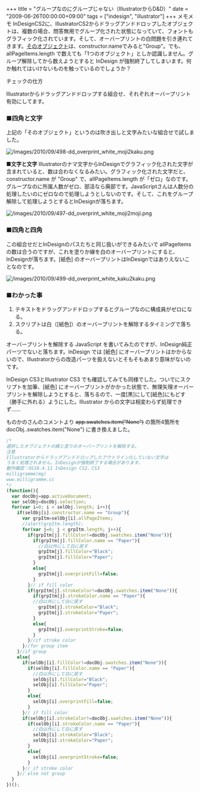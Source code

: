 +++
title = "グループなのにグループじゃない（IllustratorからD&D）"
date = "2009-06-26T00:00:00+09:00"
tags = ["indesign", "illustrator"]
+++
メモメモ
InDesignCS2に、IllustratorCS2からドラッグアンドドロップしたオブジェクトは、複数の場合、問答無用でグループ化された状態になっていて、フォントもグラフィック化されています。そして、オーバープリントの白問題を引き連れてきます。<u>そのオブジェクト</u>は、constructor.nameでみると"Group"。でも、allPageItems.length で数えても「1つのオブジェクト」としか認識しません。グループ解除してから数えようとすると InDesign が強制終了してしまいます。何か触れてはいけないものを触っているのでしょうか？

チェックの仕方

Illustratorからドラッグアンドドロップする組合せ、それぞれオーバープリント有効にしてます。

### ■四角と文字
上記の「そのオブジェクト」というのは吹き出しと文字みたいな組合せで試しました。

![/images/2010/09/498-dd_overprint_white_moji2kaku.png](/images/2010/09/498-dd_overprint_white_moji2kaku.png)

**■文字と文字**
Illustratorのナマ文字からInDesignでグラフィック化された文字が含まれていると、数は合わなくなるみたい。グラフィック化された文字だと、 constructor.name が "Group" で、allPageItems.length が「ゼロ」なのです。グループなのに所属人数がゼロ、部活なら廃部です。JavaScriptさんは人数分の処理したいのにゼロなので処理しようとしないのです。そして、これをグループ解除して処理しようとするとInDesignが落ちます。

![/images/2010/09/497-dd_overprint_white_moji2moji.png](/images/2010/09/497-dd_overprint_white_moji2moji.png)

### ■四角と四角
この組合せだとInDesignのパスたちと同じ扱いができるみたいで allPageItems の数は合うのですが、これを塗りか線を白のオーバープリントにすると、InDesignが落ちます。[紙色] のオーバープリントはInDesignではありえないことなのです。

![/images/2010/09/499-dd_overprint_white_kaku2kaku.png](/images/2010/09/499-dd_overprint_white_kaku2kaku.png)

### ■わかった事

1. テキストをドラッグアンドドロップするとグループなのに構成員がゼロになる。
1. スクリプトは白（[紙色]）のオーバープリントを解除するタイミングで落ちる。

オーバープリントを解除する JavaScript を書いてみたのですが、InDesign純正パーツでないと落ちます。InDesign では [紙色] にオーバープリントはかからないので、Illustratorからの改造パーツを扱えないとそもそもあまり意味がないのです。

InDesign CS3とIllustrator CS3 でも確認してみても同様でした。ついでにスクリプトを加筆、[紙色] にオーバープリントがかかった状態で、無理矢理オーバープリントを解除しようとすると、落ちるので、一度[黒]にして[紙色]にもどす（勝手に外れる）ようにした。Illustrator からの文字は相変わらず処理できず......

ものかのさんのコメントより <del datetime="2010-10-05T02:11:34+00:00">app.swatches.item("None")</del> の箇所4箇所をdocObj..swatches.item("None") に書き換えました。

```js
/*
選択したオブジェクトの線と塗りのオーバープリントを解除する。
注意
Illustratorからドラッグアンドドロップしたアウトライン化していない文字は
うまく処理されません。InDesignが強制終了する場合があります。
動作確認：OS10.4.11 InDesign CS2、CS3
milligramme(mg)
www.milligramme.cc
*/
(function(){
  var docObj=app.activeDocument;
  var selObj=docObj.selection;
  for(var i=0; i < selObj.length; i++){
    if(selObj[i].constructor.name == "Group"){
      var grpItm=selObj[i].allPageItems;
      //alert(grpItm.length);
      for(var j=0; j < grpItm.length; j++){
        if(grpItm[j].fillColor!=docObj.swatches.item("None")){
          if(grpItm[j].fillColor.name == "Paper"){
            //白以外にして白に戻す
            grpItm[j].fillColor="Black";
            grpItm[j].fillColor="Paper";
          }
          else{
            grpItm[j].overprintFill=false;
          }
        }// if fill color
        if(grpItm[j].strokeColor!=docObj.swatches.item("None")){
          if(grpItm[j].strokeColor.name == "Paper"){
          //白以外にして白に戻す
            grpItm[j].strokeColor="Black";
            grpItm[j].strokeColor="Paper";
          }
          else{
            grpItm[j].overprintStroke=false;
          }
        }//if stroke color
      }//for group item
    }//if group
    else{
      if(selObj[i].fillColor!=docObj.swatches.item("None")){
        if(selObj[i].fillColor.name == "Paper"){
          //白以外にして白に戻す
          selObj[i].fillColor="Black";
          selObj[i].fillColor="Paper";
        }
        else{
          selObj[i].overprintFill=false;
        }
      }// if fill color
      if(selObj[i].strokeColor!=docObj.swatches.item("None")){
        if(selObj[i].strokeColor.name == "Paper"){
          //白以外にして白に戻す
          selObj[i].strokeColor="Black";
          selObj[i].strokeColor="Paper";
        }
        else{
          selObj[i].overprintStroke=false;
        }
      }// if stroke color
    }// else not group
  }
})();
```